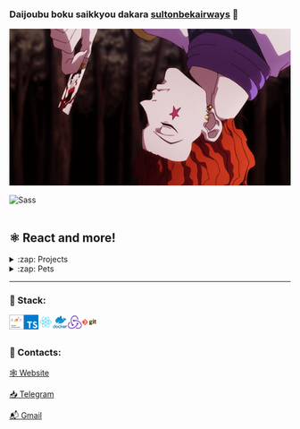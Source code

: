 ### Daijoubu boku saikkyou dakara [sultonbekairways][website] 💜

![hisoka](hisoka.gif)

[<img align="left" alt="Sass" src="https://www.codewars.com/users/sultonbekairways/badges/large" />][codewars]

<br />
<br />

## ⚛️ React and more!

<details>
  <summary>:zap: Projects</summary>

- [Concordium NFT](https://bictory.art/)
- [Crypto Exchange](https://app.bictory.exchange/)
- [Landing](https://Proweb.uz)

</details>

<details>
  <summary>:zap: Pets</summary>

- [Space X flights](https://sultonbekairways-spacex.herokuapp.com/)
- [3 JS shooting game](https://sultonbekairways.github.io/threejs-game/fps.html)

</details>

---

### 🔨 Stack:

<img align="left" alt="styled-components" width="26px" src="https://raw.githubusercontent.com/github/explore/80688e429a7d4ef2fca1e82350fe8e3517d3494d/topics/styled-components/styled-components.png" />
<img align="left" alt="MySQL" width="26px" src="https://raw.githubusercontent.com/github/explore/80688e429a7d4ef2fca1e82350fe8e3517d3494d/topics/typescript/typescript.png" />
<img align="left" alt="React" width="26px" src="https://raw.githubusercontent.com/github/explore/80688e429a7d4ef2fca1e82350fe8e3517d3494d/topics/react/react.png" />

<img align="left" alt="docker" width="26px" src="https://raw.githubusercontent.com/github/explore/80688e429a7d4ef2fca1e82350fe8e3517d3494d/topics/docker/docker.png" />
<img align="left" alt="redux" width="26px" src="https://raw.githubusercontent.com/github/explore/80688e429a7d4ef2fca1e82350fe8e3517d3494d/topics/redux/redux.png" />
<img align="left" alt="Git" width="26px" src="https://raw.githubusercontent.com/github/explore/80688e429a7d4ef2fca1e82350fe8e3517d3494d/topics/git/git.png" />

<br />
<br />

### 📝 Contacts:

[🕸 Website][website]

[📥 Telegram][telegram]

[📬 Gmail][gmail]

[website]: https://sultonbekairways.uz
[telegram]: https://t.me/sultonbekairways
[gmail]: mailto:kingsulton45@gmail.com
[codewars]: https://www.codewars.com/users/sultonbekairways
